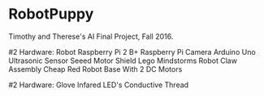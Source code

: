 # RobotPuppy
Timothy and Therese's AI Final Project, Fall 2016.

#2 Hardware: Robot
Raspberry Pi 2 B+ 
Raspberry Pi Camera
Arduino Uno 
Ultrasonic Sensor 
Seeed Motor Shield
Lego Mindstorms Robot Claw Assembly
Cheap Red Robot Base With 2 DC Motors

#2 Hardware: Glove
Infared LED's
Conductive Thread


